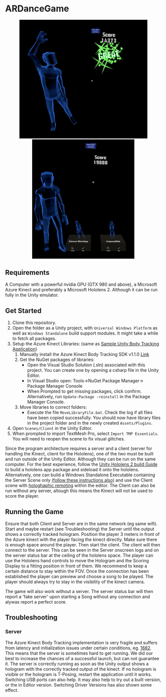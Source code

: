# ARDanceGame
<p align="center">
<img width=413 src="Media/gameplay.jpg">
<img width=330 src="Media/menu.jpg">
</p>

## Requirements
A Computer with a powerful nvidia GPU (GTX 980 and above), a Microsoft Azure Kinect and preferably a Microsoft Hololens 2. Although it can be run fully in the Unity emulator.

## Get Started
1. Clone this repository.
2. Open the folder as a Unity project, with `Universal Windows Platform` as well as `Windows Standalone` build support modules. It might take a while to fetch all packages.
3. Setup the Azure Kinect Libraries: (same as [Sample Unity Body Tracking Application](https://github.com/microsoft/Azure-Kinect-Samples/tree/master/body-tracking-samples/sample_unity_bodytracking))
    1. Manually install the Azure Kinect Body Tracking SDK v1.1.0 [Link](https://docs.microsoft.com/en-us/azure/kinect-dk/body-sdk-download)
    2. Get the NuGet packages of libraries:
        - Open the Visual Studio Solution (.sln) associated with this project. You can create one by opening a csharp file in the Unity Editor.
        - In Visual Studio open: Tools->NuGet Package Manager-> Package Manager Console
        - When Prompted to get missing packages, click confirm. Alternatively, run `Update-Package -reinstall` in the Package Manager Console.
    5. Move libraries to correct folders:
        - Execute the file `MoveLibraryFile.bat`. Check the log if all files have been copied successfully. You should now have library files in the project folder and in the newly created `Assets/Plugins`.
3. Open `Scenes/Client` in the Unity Editor.
4. When prompted to import TextMesh Pro, select `Import TMP Essentials`. You will need to reopen the scene to fix visual glitches.

Since the program architecture requires a server and a client (server for handling the Kinect, client for the Hololens), one of the two must be built and run outside of the Unity Editor. Although they can be run on the same computer. For the best experience, follow the [Unity Hololens 2 build Guide](https://docs.microsoft.com/en-us/windows/mixed-reality/develop/advanced-concepts/using-visual-studio?tabs=hl2) to build a hololens app package and sideload it onto the hololens. Alternatively, one can build a Windows Standalone Executable containing the Server Scene only [(follow these instructions also)](https://github.com/microsoft/Azure-Kinect-Samples/tree/master/body-tracking-samples/sample_unity_bodytracking#finally-if-you-build-a-standalone-executable) and use the Client scene with [hologhaphic remoting](https://docs.microsoft.com/en-us/windows/mixed-reality/develop/unity/unity-play-mode?tabs=openxr) within the editor. The Client can also be run without any server, altough this means the Kinect will not be used to score the player.

## Running the Game
Ensure that both Client and Server are in the same network (eg same wifi). Start and maybe restart (see Troubleshooting) the Server until the output shows a correctly tracked hologram. Position the player 3 meters in front of the Azure kinect with the player facing the kinect directly. Make sure there is enough space around the player. Then start the client. The client will then connect to the server. This can be seen in the Server onscreen logs and on the server status bar at the ceiling of the hololens space. The player can use the Hololens hand controls to move the Hologram and the Scoring Display to a fitting position in front of them. We recommend to keep a certain distance to stay within the FOV. Once the connection has been established the player can preview and choose a song to be played. The player should always try to stay in the visibility of the kinect camera.

The game will also work without a server. The server status bar will then report a 'fake server' upon starting a Song without any connection and alywas report a perfect score.

## Troubleshooting
### Server
The Azure Kinect Body Tracking implementation is very fragile and suffers from latency and initialization issues under certain conditions, eg. [1682](https://github.com/microsoft/Azure-Kinect-Sensor-SDK/issues/1682). This means that the server is sometimes hard to get running. We did our best to increase the chances of a successful launch, but can not guarantee it. The server is correctly running as soon as the Unity output shows a hologram with the correctly tracked output of the kinect. If no hologram is visible or the hologram is T-Posing, restart the application until it works. Switching USB ports can also help. It may also help to try out a built version, or the in Editor version. Switching Driver Versions has also shown some effect.
